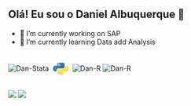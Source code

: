 ## Olá! Eu sou o Daniel Albuquerque 👋

- 🔭 I’m currently working on SAP
- 🌱 I’m currently learning Data add Analysis
  
<div style="display: inline_block"><br>
    <img align="center" alt="Dan-Stata" height="40" width="50"
    src="https://cdn.jsdelivr.net/gh/devicons/devicon@latest/icons/stata/stata-original-wordmark.svg" />
  <img align="center" alt="Dan-Python" height="30" width="40" 
    src="https://raw.githubusercontent.com/devicons/devicon/master/icons/python/python-original.svg">
  <img align="center" alt="Dan-R" height="30" width="40" 
    src="https://cdn.jsdelivr.net/gh/devicons/devicon@latest/icons/r/r-original.svg" />
  <img align="center" alt="Dan-R" height="30" width="40"   
    src="https://cdn.jsdelivr.net/gh/devicons/devicon@latest/icons/azuresqldatabase/azuresqldatabase-original.svg" />
<div/>

##  

<div>
  <a href="https://www.linkedin.com/in/daniel-evilazio/" target="_blank"><img src="https://img.shields.io/badge/-LinkedIn-%230077B5?style=for-the-badge&logo=linkedin&logoColor=white" target="_blank"></a>
  <a href="https://lattes.cnpq.br/0312115909093021" target="_blank"><img src="https://img.shields.io/badge/-Lattes-orange?style=for-the-badge&logo=GitBook&logoColor=white" target="_blank"></a>

  
</div>
